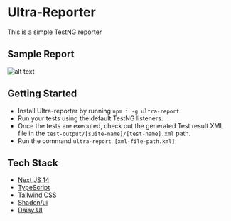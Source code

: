 # Ultra-Reporter

This is a simple TestNG reporter

## Sample Report

![alt text](/assets/image.png)

## Getting Started

- Install Ultra-reporter by running `npm i -g ultra-report`
- Run your tests using the default TestNG listeners.
- Once the tests are executed, check out the generated Test result XML file in the `test-output/[suite-name]/[test-name].xml` path.
- Run the command `ultra-report [xml-file-path.xml]`

## Tech Stack

- [Next JS 14](https://nextjs.org/)
- [TypeScript](https://www.typescriptlang.org/)
- [Tailwind CSS](https://tailwindcss.com/)
- [Shadcn/ui](https://ui.shadcn.com/)
- [Daisy UI](https://daisyui.com/)
